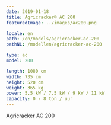 ```yaml
---
date: 2019-01-18
title: Agricracker® AC 200
featuredImage: ../images/ac200.png

locale: en
path: /en/models/agricracker-ac-200
pathNL: /modellen/agricracker-ac-200

type: ac
model: 200

length: 1080 cm 
width: 735 cm
height: 520 cm
weight: 365 kg
power: 5,5 kW / 7,5 kW / 9 kW / 11 kW
capacity: 0 - 8 ton / uur
---
```

Agricracker AC 200